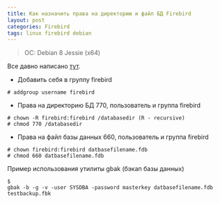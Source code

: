 ```yaml
---
title: Как назначить права на директорию и файл БД Firebird
layout: post
categories: Firebird
tags: linux firebird debian
---
```


> OC: Debian 8 Jessie (x64)

Все давно написано [тут](http://www.firebirdfaq.org/faq102/).

* Добавить себя в группу firebird

```
# addgroup username firebird
```

* Права на директорию БД 770, пользователь и группа firebird

```
# chown -R firebird:firebird /databasedir (R - recursive)
# chmod 770 /databasedir
```

* Права на файл базы данных 660, пользователь и группа firebird

```
# chown firebird:firebird datbasefilename.fdb
# chmod 660 datbasefilename.fdb
```

Пример использования утилиты gbak (бэкап базы данных)

```
$
gbak -b -g -v -user SYSDBA -password masterkey datbasefilename.fdb testbackup.fbk
```